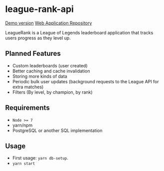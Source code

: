 # league-rank-api

[Demo version](https://lr.cobaltium.net)
[Web Application Repository](https://github.com/matthewferderber/league-rank)

LeagueRank is a League of Legends leaderboard application that tracks users progress as they level up.

## Planned Features

- Custom leaderboards (user created)
- Better caching and cache invalidation
- Storing more kinds of data
- Periodic bulk user updates (background requests to the League API for extra matches)
- Filters (By level, by champion, by rank)

## Requirements

- `Node >= 7`
- yarn/npm
- PostgreSQL or another SQL implementation

## Usage

- First usage: `yarn db-setup`.
- `yarn start`
